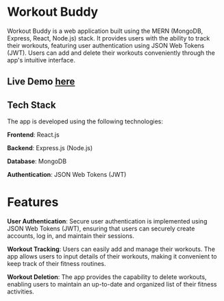 # Workout Buddy 
Workout Buddy is a web application built using the MERN (MongoDB, Express, React, Node.js) stack. It provides users with the ability to track their workouts, featuring user authentication using JSON Web Tokens (JWT). Users can add and delete their workouts conveniently through the app's intuitive interface.

## Live Demo <a  target="_blank" href="https://workoutbuddyapp.netlify.app">here</a>


## Tech Stack
The app is developed using the following technologies:

<b>Frontend</b>: React.js

<b>Backend</b>: Express.js (Node.js)

<b>Database</b>: MongoDB

<b>Authentication</b>: JSON Web Tokens (JWT)

# Features
<b>User Authentication</b>: Secure user authentication is implemented using JSON Web Tokens (JWT), ensuring that users can securely create accounts, log in, and maintain their sessions.

<b>Workout Tracking</b>: Users can easily add and manage their workouts. The app allows users to input details of their workouts, making it convenient to keep track of their fitness routines.

<b>Workout Deletion</b>: The app provides the capability to delete workouts, enabling users to maintain an up-to-date and organized list of their fitness activities.

